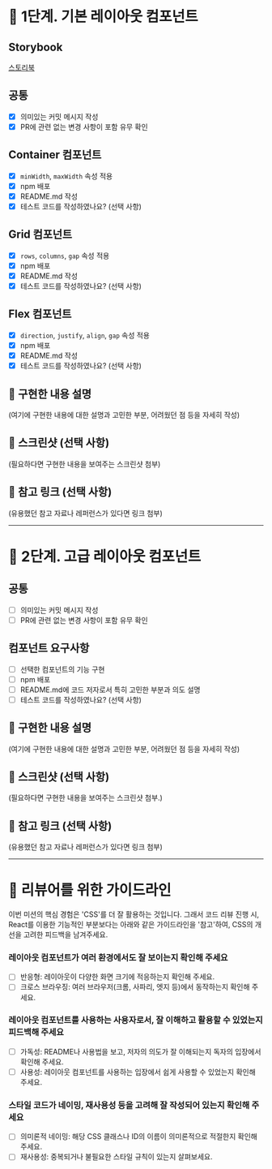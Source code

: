 # 🎯 1단계. 기본 레이아웃 컴포넌트

## Storybook

[스토리북](https://65072b692164c6766d60a0ef-bzlfmhkzvp.chromatic.com/)

## 공통

- [x] 의미있는 커밋 메시지 작성
- [x] PR에 관련 없는 변경 사항이 포함 유무 확인

## Container 컴포넌트

- [x] `minWidth`, `maxWidth` 속성 적용
- [x] npm 배포
- [x] README.md 작성
- [x] 테스트 코드를 작성하였나요? (선택 사항)

## Grid 컴포넌트

- [x] `rows`, `columns`, `gap` 속성 적용
- [x] npm 배포
- [x] README.md 작성
- [x] 테스트 코드를 작성하였나요? (선택 사항)

## Flex 컴포넌트

- [x] `direction`, `justify`, `align`, `gap` 속성 적용
- [x] npm 배포
- [x] README.md 작성
- [x] 테스트 코드를 작성하였나요? (선택 사항)

## 📌 구현한 내용 설명

(여기에 구현한 내용에 대한 설명과 고민한 부분, 어려웠던 점 등을 자세히 작성)

## 📸 스크린샷 (선택 사항)

(필요하다면 구현한 내용을 보여주는 스크린샷 첨부)

## 🔗 참고 링크 (선택 사항)

(유용했던 참고 자료나 레퍼런스가 있다면 링크 첨부)

---

# 🎯 2단계. 고급 레이아웃 컴포넌트

## 공통

- [ ] 의미있는 커밋 메시지 작성
- [ ] PR에 관련 없는 변경 사항이 포함 유무 확인

## 컴포넌트 요구사항

- [ ] 선택한 컴포넌트의 기능 구현
- [ ] npm 배포
- [ ] README.md에 코드 저자로서 특히 고민한 부분과 의도 설명
- [ ] 테스트 코드를 작성하였나요? (선택 사항)

## 📌 구현한 내용 설명

(여기에 구현한 내용에 대한 설명과 고민한 부분, 어려웠던 점 등을 자세히 작성)

## 📸 스크린샷 (선택 사항)

(필요하다면 구현한 내용을 보여주는 스크린샷 첨부.)

## 🔗 참고 링크 (선택 사항)

(유용했던 참고 자료나 레퍼런스가 있다면 링크 첨부)

---

# 📝 리뷰어를 위한 가이드라인

이번 미션의 핵심 경험은 'CSS'를 더 잘 활용하는 것입니다. 그래서 코드 리뷰 진행 시, React를 이용한 기능적인 부분보다는 아래와 같은 가이드라인을 '참고'하여, CSS의 개선을 고려한 피드백을 남겨주세요.

### 레이아웃 컴포넌트가 여러 환경에서도 잘 보이는지 확인해 주세요

- [ ] 반응형: 레이아웃이 다양한 화면 크기에 적응하는지 확인해 주세요.
- [ ] 크로스 브라우징: 여러 브라우저(크롬, 사파리, 엣지 등)에서 동작하는지 확인해 주세요.

### 레이아웃 컴포넌트를 사용하는 사용자로서, 잘 이해하고 활용할 수 있었는지 피드백해 주세요

- [ ] 가독성: README나 사용법을 보고, 저자의 의도가 잘 이해되는지 독자의 입장에서 확인해 주세요.
- [ ] 사용성: 레이아웃 컴포넌트를 사용하는 입장에서 쉽게 사용할 수 있었는지 확인해 주세요.

### 스타일 코드가 네이밍, 재사용성 등을 고려해 잘 작성되어 있는지 확인해 주세요

- [ ] 의미론적 네이밍: 해당 CSS 클래스나 ID의 이름이 의미론적으로 적절한지 확인해 주세요.
- [ ] 재사용성: 중복되거나 불필요한 스타일 규칙이 있는지 살펴보세요.
